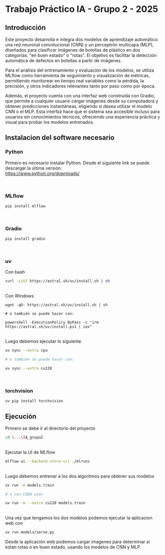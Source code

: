 # Trabajo Práctico IA - Grupo 2 - 2025
## Introducción
Este proyecto desarrolla e integra dos modelos de aprendizaje automático: una red neuronal convolucional (CNN) y un perceptrón multicapa (MLP), diseñados para clasificar imágenes de botellas de plástico en dos categorías: "en buen estado" o "rotas". El objetivo es facilitar la detección automática de defectos en botellas a partir de imágenes.

Para el análisis del entrenamiento y evaluación de los modelos, se utiliza MLflow como herramienta de seguimiento y visualización de métricas, permitiendo monitorear en tiempo real variables como la pérdida, la precisión, y otros indicadores relevantes tanto por paso como por época.

Además, el proyecto cuenta con una interfaz web construida con Gradio, que permite a cualquier usuario cargar imágenes desde su computadora y obtener predicciones instantáneas, eligiendo si desea utilizar el modelo CNN o el MLP. Esta interfaz hace que el sistema sea accesible incluso para usuarios sin conocimientos técnicos, ofreciendo una experiencia práctica y visual para probar los modelos entrenados.

## Instalacion del software necesario
### Python
Primero es necesario instalar Python. Desde el siguiente link se puede descargar la última versión:<br /> 
https://www.python.org/downloads/

<br /> 

### MLflow
```bash
pip install mlflow
```

<br /> 

### Gradio
```bash
pip install gradio
```

<br /> 

### uv

Con bash
```bash
curl -LsSf https://astral.sh/uv/install.sh | sh
```
<br /> Con Windows
```
wget -qO- https://astral.sh/uv/install.sh | sh

# o también se puede hacer con:

powershell -ExecutionPolicy ByPass -c "irm https://astral.sh/uv/install.ps1 | iex"
```
<br /> Luego debemos ejecutar lo siguiente
```bash
uv sync --extra cpu

# o también se puede hacer con:

uv sync --extra cu128
```

<br /> 

### torchvision
```
uv pip install torchvision
```


## Ejecución

Primero se debe ir al directorio del proyecto
```bash
cd \...\IA_grupo2
```
<br /> Ejecutar la UI de MLflow
```bash
mlflow ui --backend-store-uri ./mlruns
```
<br /> Luego debemos entrenar a los dos algoritmos para obtener sus modelos
```bash
uv run -m models.train

# o con CUDA usar

uv run -m --extra cu128 models.train
```
<br /> Una vez que tengamos los dos modelos podemos ejecutar la aplicacion web con
```bash
uv run models/serve.py
```
Desde la aplicación web podemos cargar imagenes para determinar si estan rotas o en buen estado, usando los modelos de CNN y MLP.